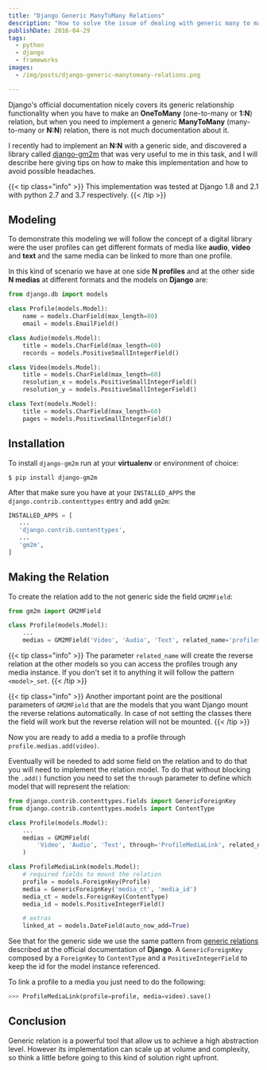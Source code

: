 ```yaml
---
title: "Django Generic ManyToMany Relations"
description: "How to solve the issue of dealing with generic many to many relations on Django"
publishDate: 2016-04-29
tags:
  - python
  - django
  - frameworks
images:
  - /img/posts/django-generic-manytomany-relations.png

---
```


Django's official documentation nicely covers its generic relationship functionality when you have to make an **OneToMany** (one-to-many or **1:N**) relation, but when you need to implement a generic **ManyToMany** (many-to-many or **N:N**) relation, there is not much documentation about it.

I recently had to implement an **N:N** with a generic side, and discovered a library called [django-gm2m](http://django-gm2m.readthedocs.io/en/stable/index.html) that was very useful to me in this task, and I will describe here giving tips on how to make this implementation and how to avoid possible headaches.

{{< tip class="info" >}}
This implementation was tested at Django 1.8 and 2.1 with python 2.7 and 3.7 respectively.
{{< /tip >}}

## Modeling

To demonstrate this modeling we will follow the concept of a digital library were the user profiles can get different formats of media like **audio**, **video** and **text** and the same media can be linked to more than one profile.

In this kind of scenario we have at one side **N profiles** and at the other side **N medias** at different formats and the models on **Django** are:

```python
from django.db import models

class Profile(models.Model):
    name = models.CharField(max_length=80)
    email = models.EmailField()

class Audio(models.Model):
    title = models.CharField(max_length=60)
    records = models.PositiveSmallIntegerField()

class Video(models.Model):
    title = models.CharField(max_length=60)
    resolution_x = models.PositiveSmallIntegerField()
    resolution_y = models.PositiveSmallIntegerField()

class Text(models.Model):
    title = models.CharField(max_length=60)
    pages = models.PositiveSmallIntegerField()
```

## Installation

To install `django-gm2m` run at your **virtualenv** or environment of choice:

```console
$ pip install django-gm2m
```

After that make sure you have at your `INSTALLED_APPS` the `django.contrib.contenttypes` entry and add `gm2m`:

```python
INSTALLED_APPS = [
   ...
   'django.contrib.contenttypes',
   ...
   'gm2m',
]
```

## Making the Relation

To create the relation add to the not generic side the field `GM2MField`:

```python
from gm2m import GM2MField

class Profile(models.Model):
    ...
    medias = GM2MField('Video', 'Audio', 'Text', related_name='profiles')
```

{{< tip class="info" >}}
The parameter `related_name` will create the reverse relation at the other models so you can access the profiles trough any media instance. If you don't set it to anything it will follow the pattern `<model>_set`.
{{< /tip >}}

{{< tip class="info" >}}
Another important point are the positional parameters of  `GM2MField` that are the models that you want Django mount the reverse relations automatically. In case of not setting the classes there the field will work but the reverse relation will not be mounted.
{{< /tip >}}

Now you are ready to add a media to a profile through `profile.medias.add(video)`.

Eventually will be needed to add some field on the relation and to do that you will need to implement the relation model. To do that without blocking the `.add()` function you need to set the `through` parameter to define which model that will represent the relation:

```python
from django.contrib.contenttypes.fields import GenericForeignKey
from django.contrib.contenttypes.models import ContentType

class Profile(models.Model):
    ...
    medias = GM2MField(
        'Video', 'Audio', 'Text', through='ProfileMediaLink', related_name='profiles'
    )

class ProfileMediaLink(models.Model):
    # required fields to mount the relation
    profile = models.ForeignKey(Profile)
    media = GenericForeignKey('media_ct', 'media_id')
    media_ct = models.ForeignKey(ContentType)
    media_id = models.PositiveIntegerField()

    # extras
    linked_at = models.DateField(auto_now_add=True)
```

See that for the generic side we use the same pattern from [generic relations](https://docs.djangoproject.com/en/dev/ref/contrib/contenttypes/#generic-relations) described at the official documentation of **Django**.  A `GenericForeignKey` composed by a `ForeignKey` to `ContentType` and a `PositiveIntegerField` to keep the id for the model instance referenced.


To link a profile to a media you just need to do the following:

```python
>>> ProfileMediaLink(profile=profile, media=video).save()
```

## Conclusion

Generic relation is a powerful tool that allow us to achieve a high abstraction level. However its implementation can scale up at volume and complexity, so think a little before going to this kind of solution right upfront.
